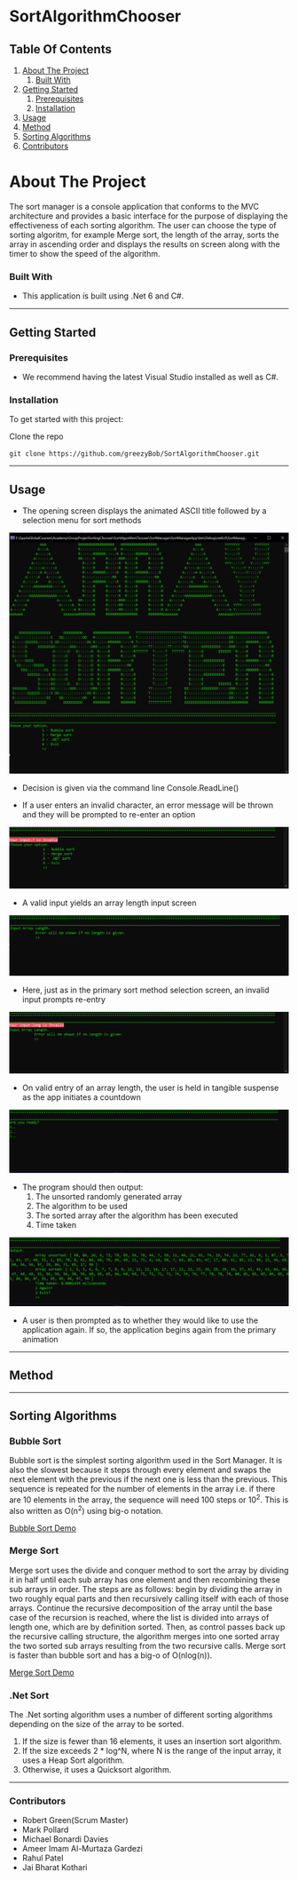 # SortAlgorithmChooser


## Table Of Contents

1. [About The Project](#about-the-project)
    1. [Built With](#built-with)
2. [Getting Started](#getting-started)
    1. [Prerequisites](#prerequisites)
    2. [Installation](#installation)
3. [Usage](#usage)
4. [Method](#method)
5. [Sorting Algorithms](#sorting-algorithms)
6. [Contributors](#contributors)
  
 # About The Project
 
The sort manager is a console application that conforms to the MVC architecture and provides a basic interface for the purpose of displaying the effectiveness of each sorting algorithm. The user can choose the type of sorting algoritm, for example Merge sort, the length of the array, sorts the array in ascending order and displays the results on screen along with the timer to show the speed of the algorithm.

### Built With

- This application is built using .Net 6 and C#.

---
## Getting Started

### Prerequisites

- We recommend having the latest Visual Studio installed as well as C#.

### Installation

To get started with this project: 

Clone the repo
```
git clone https://github.com/greezyBob/SortAlgorithmChooser.git
```  
---
## Usage

* The opening screen displays the animated ASCII title followed by a selection menu for sort methods

![FirstScreen](README_screenshots/Screen1.png)

* Decision is given via the command line Console.ReadLine()

* If a user enters an invalid character, an error message will be thrown and they will be prompted to re-enter an option

![InvalidScreen](README_screenshots/InvalidInput.png)

* A valid input yields an array length input screen

![SecondScreen](README_screenshots/Screen2.png)

* Here, just as in the primary sort method selection screen, an invalid input prompts re-entry

![InvalidScreen2](README_screenshots/InvalidInput2.png)

* On valid entry of an array length, the user is held in tangible suspense as the app initiates a countdown

![SuspenseScreen](README_screenshots/SuspenseScreen.png)

* The program should then output:
    1. The unsorted randomly generated array
    2. The algorithm to be used
    3. The sorted array after the algorithm has been executed
    4. Time taken

![HappyScreen](README_screenshots/HappyScreen.png)

* A user is then prompted as to whether they would like to use the application again. If so, the application begins again from the primary animation

---

## Method

---

## Sorting Algorithms

### Bubble Sort

Bubble sort is the simplest sorting algorithm used in the Sort Manager. It is also the slowest because it steps through every element and swaps the next element with the previous if the next one is less than the previous. This sequence is repeated for the number of elements in the array i.e. if there are 10 elements in the array, the sequence will need 100 steps or 10<sup>2</sup>. This is also written as O(n<sup>2</sup>) using big-o notation.

<a href="https://en.wikipedia.org/wiki/Bubble_sort#/media/File:Bubble-sort-example-300px.gif"> Bubble Sort Demo</a>


### Merge Sort

Merge sort uses the divide and conquer method to sort the array by dividing it in half until each sub array has one element and then recombining these sub arrays in order. The steps are as follows: begin by dividing the array in two roughly equal parts and then recursively calling itself with each of those arrays. Continue the recursive decomposition of the array until the base case of the recursion is reached, where the list is divided into arrays of length one, which are by definition sorted. Then, as control passes back up the recursive calling structure, the algorithm merges into one sorted array the two sorted sub arrays resulting from the two recursive calls. Merge sort is faster than bubble sort and has a big-o of O(nlog(n)).

<a href="https://en.wikipedia.org/wiki/Merge_sort#/media/File:Merge-sort-example-300px.gif"> Merge Sort Demo</a>

### .Net Sort

The .Net sorting algorithm uses a number of different sorting algorithms depending on the size of the array to be sorted.
1. If the size is fewer than 16 elements, it uses an insertion sort algorithm.
2. If the size exceeds 2 * log^N, where N is the range of the input array, it uses a Heap Sort algorithm.
3. Otherwise, it uses a Quicksort algorithm.

---
### Contributors

- Robert Green(Scrum Master)
- Mark Pollard
- Michael Bonardi Davies
- Ameer Imam Al-Murtaza Gardezi
- Rahul Patel
- Jai Bharat Kothari
